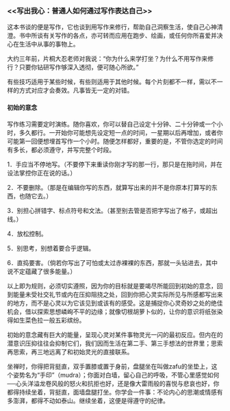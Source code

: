 ### <<写出我心：普通人如何通过写作表达自己>>



这本书谈的便是写作，它也谈到用写作来修行，帮助自己洞察生活，使自己心神清澄。书中所谈有关写作的各点，亦可转而应用在跑步、绘画，或任何你所喜爱并决心在生活中从事的事物上。

大约三年前，片桐大忍老师对我说：“你为什么来学打坐？为什么不用写作来修行？只要你钻研写作够深入透彻，便可随心所欲。”

有些技巧适用于某些时候，有些则适用于其他时候。每个片刻都不一样，需以不一样的方式对应才会奏效。凡事皆无一定的对错。

#### 初始的意念

写作练习需要定时演练。随你喜欢，你可以替自己设定十分钟、二十分钟或一个小时，多久都行。一开始你可能想先设定短一点的时间，一星期以后再增加，或者你可能第一回便想埋首写作一个小时。随便怎样都好，重要的是，不管你选定的时间有多长，都必须遵守，并写完整个时段。

1．手应当不停地写。（不要停下来重读你刚才写的那一行，那只是在拖时间，并在设法掌控你正在说的话。）

2．不要删除。（那是在编辑你写的东西，就算写出来的并不是你原本打算写的东西，也随它去。）

3．别担心拼错字、标点符号和文法。（甚至别去管是否把字写出了格子，或超出线。）

4．放松控制。

5．别思考，别想着要合乎逻辑。

6．直捣要害。（倘若你写出了可怕或太过赤裸裸的东西，那就一头钻进去，其中说不定蕴藏了很多能量。）

以上即为规则，必须切实遵照，因为你的目标就是要竭尽所能回到初始的意念，回到能量未受社交礼节或内在压抑阻挠之处，回到你把心灵实际所见与所感都写出来的地方，而不是心灵以为它该见到或该有的感受。这是捕捉你心灵奇妙之处的绝佳机会，借以探索思想嶙峋不平的边缘；就像切根胡萝卜似的，让你的意识将纸张染得如生菜色拉一般五彩缤纷。

初始的意念藏有巨大的能量，呈现心灵对某件事物灵光一闪的最初反应。但内在的潜意识压抑往往会抑制它们，我们因而生活在第二手、第三手想法的世界里；思索再思索，再三地远离了和初始灵光的直接联系。

坐禅时，你得把背挺直，双手置膝或置于身前，盘腿坐在叫做zafu的坐垫上，这个姿势名为“手印”（mudra）；你面对白墙，留心自己的呼吸，不管心里感觉如何──心头洋溢龙卷风般的怒火和抗拒也好，还是像大雷雨般的喜悦与悲哀也好，你都得持续坐着，背挺直，面墙盘腿打坐。你学会一件事：不论内心的思潮或情感有多澎湃，都得不动如泰山。继续坐着，这便是得遵守的纪律。